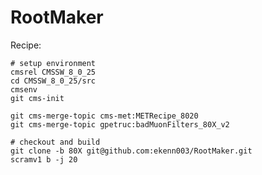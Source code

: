 # RootMaker

Recipe:

    # setup environment
    cmsrel CMSSW_8_0_25
    cd CMSSW_8_0_25/src
    cmsenv
    git cms-init
    
    git cms-merge-topic cms-met:METRecipe_8020
    git cms-merge-topic gpetruc:badMuonFilters_80X_v2
    
    # checkout and build
    git clone -b 80X git@github.com:ekenn003/RootMaker.git
    scramv1 b -j 20

